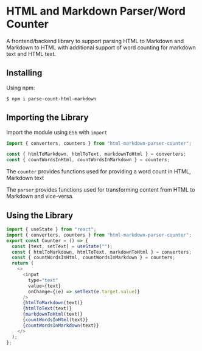# HTML and Markdown Parser/Word Counter

A frontend/backend library to support parsing HTML to Markdown and Markdown to HTML with additional support of word counting for markdown text and HTML text.

## Installing

Using npm:
```
$ npm i parse-count-html-markdown
```

## Importing the Library

Import the module using `ES6` with `import`

```javascript
import { converters, counters } from "html-markdown-parser-counter";
```

```javascript
const { htmlToMarkdown, htmlToText, markdownToHtml } = converters;
const { countWordsInHtml, countWordsInMarkdown } = counters;
```

The `counter` provides functions used for providing a word count in HTML, Markdown text

The `parser` provides functions used for transforming content from HTML to Markdown and vice-versa.

## Using the Library

```javascript
import { useState } from "react";
import { converters, counters } from "html-markdown-parser-counter";
export const Counter = () => {
  const [text, setText] = useState("");
  const { htmlToMarkdown, htmlToText, markdownToHtml } = converters;
  const { countWordsInHtml, countWordsInMarkdown } = counters;
  return (
    <>
      <input
        type="text"
        value={text}
        onChange={(e) => setText(e.target.value)}
      />
      {htmlToMarkdown(text)}
      {htmlToText(text)}
      {markdownToHtml(text)}
      {countWordsInHtml(text)}
      {countWordsInMarkdown(text)}
    </>
  );
};
```
